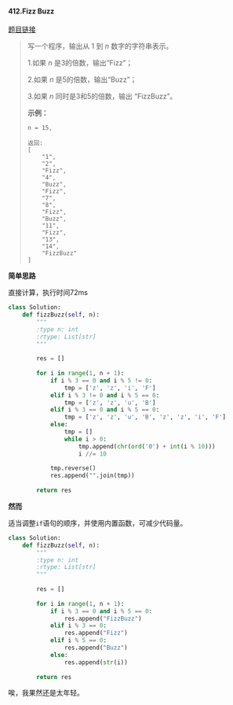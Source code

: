 #### 412.Fizz Buzz
[题目链接](https://leetcode-cn.com/problems/fizz-buzz/)
> 写一个程序，输出从 1 到 *n* 数字的字符串表示。
>
> 1.如果 *n* 是3的倍数，输出“Fizz”；
>
> 2.如果 *n* 是5的倍数，输出“Buzz”；
>
> 3.如果 *n* 同时是3和5的倍数，输出 “FizzBuzz”。
>
> **示例：**
>
> ```
> n = 15,
> 
> 返回:
> [
>     "1",
>     "2",
>     "Fizz",
>     "4",
>     "Buzz",
>     "Fizz",
>     "7",
>     "8",
>     "Fizz",
>     "Buzz",
>     "11",
>     "Fizz",
>     "13",
>     "14",
>     "FizzBuzz"
> ]
> ```

**简单思路**

直接计算，执行时间72ms

```python
class Solution:
    def fizzBuzz(self, n):
        """
        :type n: int
        :rtype: List[str]
        """
        
        res = []
        
        for i in range(1, n + 1):
            if i % 3 == 0 and i % 5 != 0:
                tmp = ['z', 'z', 'i', 'F']
            elif i % 3 != 0 and i % 5 == 0:
                tmp = ['z', 'z', 'u', 'B']
            elif i % 3 == 0 and i % 5 == 0:
                tmp = ['z', 'z', 'u', 'B', 'z', 'z', 'i', 'F']
            else:
                tmp = []
                while i > 0:
                    tmp.append(chr(ord('0') + int(i % 10)))
                    i //= 10
            
            tmp.reverse()
            res.append("".join(tmp))
        
        return res
```

**然而**

适当调整```if```语句的顺序，并使用内置函数，可减少代码量。

```python
class Solution:
    def fizzBuzz(self, n):
        """
        :type n: int
        :rtype: List[str]
        """
        
        res = []
        
        for i in range(1, n + 1):
            if i % 3 == 0 and i % 5 == 0:
                res.append("FizzBuzz")
            elif i % 3 == 0:
                res.append("Fizz")
            elif i % 5 == 0:
                res.append("Buzz")
            else:
                res.append(str(i))
        
        return res
```

唉，我果然还是太年轻。